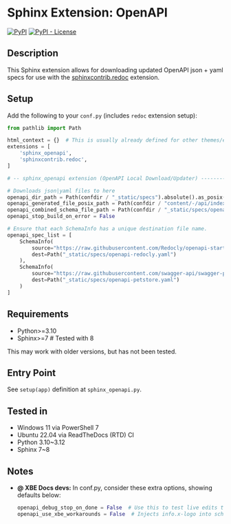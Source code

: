 # Sphinx Extension: OpenAPI

<!-- Badges go here on the same line; PyPi doesn't support `\` or single-multi-line (it'll stack vertically) -->
[![PyPI](https://img.shields.io/pypi/v/sphinx-openapi)](https://pypi.org/project/sphinx-openapi/) [![PyPI - License](https://img.shields.io/pypi/l/sphinx-openapi)](https://opensource.org/licenses/MIT)

## Description

This Sphinx extension allows for downloading updated OpenAPI json + yaml specs for use with the
[sphinxcontrib.redoc](https://pypi.org/project/sphinxcontrib-redoc/) extension.

## Setup

Add the following to your `conf.py` (includes `redoc` extension setup):

```python
from pathlib import Path

html_context = {}  # This is usually already defined for other themes/extensions
extensions = [
    'sphinx_openapi',
    'sphinxcontrib.redoc',
]

# -- sphinx_openapi extension (OpenAPI Local Download/Updater) ------------

# Downloads json|yaml files to here
openapi_dir_path = Path(confdir / "_static/specs").absolute().as_posix()
openapi_generated_file_posix_path = Path(confdir / "content/-/api/index").as_posix()
openapi_combined_schema_file_path = Path(confdir / "_static/specs/openapi-combined.yaml")
openapi_stop_build_on_error = False

# Ensure that each SchemaInfo has a unique destination file name.
openapi_spec_list = [
    SchemaInfo(
        source="https://raw.githubusercontent.com/Redocly/openapi-starter/refs/heads/main/openapi/openapi.yaml",
        dest=Path("_static/specs/openapi-redocly.yaml")
    ),
    SchemaInfo(
        source="https://raw.githubusercontent.com/swagger-api/swagger-petstore/refs/heads/master/src/main/resources/openapi.yaml",
        dest=Path("_static/specs/openapi-petstore.yaml")
    )
]
```

## Requirements

- Python>=3.10
- Sphinx>=7  # Tested with 8

This may work with older versions, but has not been tested.

## Entry Point

See `setup(app)` definition at `sphinx_openapi.py`.

## Tested in

- Windows 11 via PowerShell 7
- Ubuntu 22.04 via ReadTheDocs (RTD) CI
- Python 3.10~3.12
- Sphinx 7~8

## Notes

- **@ XBE Docs devs:** In conf.py, consider these extra options, showing defaults below:

    ```py
    openapi_debug_stop_on_done = False  # Use this to test live edits to the plugin
    openapi_use_xbe_workarounds = False  # Injects info.x-logo into schema
    ```
